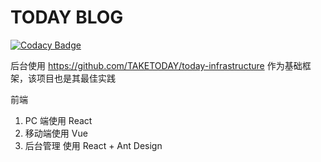 # TODAY BLOG

[![Codacy Badge](https://api.codacy.com/project/badge/Grade/f18d51f79f1e40d7b590ba85a70ae783)](https://app.codacy.com/gh/TAKETODAY/today-blog?utm_source=github.com&utm_medium=referral&utm_content=TAKETODAY/today-blog&utm_campaign=Badge_Grade)

后台使用 https://github.com/TAKETODAY/today-infrastructure 作为基础框架，该项目也是其最佳实践

前端
  1. PC 端使用 React
  2. 移动端使用 Vue
  3. 后台管理 使用 React + Ant Design
